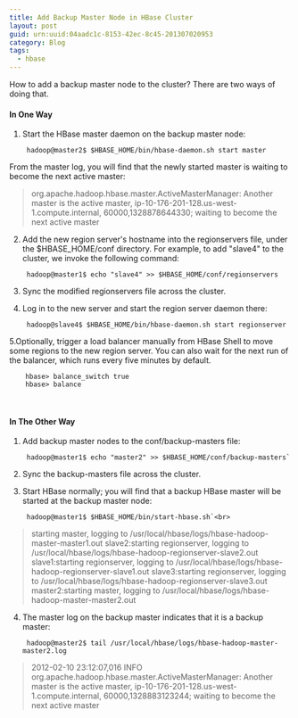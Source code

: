 ```yaml
---
title: Add Backup Master Node in HBase Cluster 
layout: post
guid: urn:uuid:04aadc1c-8153-42ec-8c45-201307020953
category: Blog
tags:
  - hbase
---
```

How to add a backup master node to the cluster? There are two ways of doing that.

#### In One Way

1. Start the HBase master daemon on the backup master node:
    
        hadoop@master2$ $HBASE_HOME/bin/hbase-daemon.sh start master
From the master log, you will find that the newly started master is waiting to become the next active master:<br>
>org.apache.hadoop.hbase.master.ActiveMasterManager: Another master is the active
>master, ip-10-176-201-128.us-west-1.compute.internal,
>60000,1328878644330; waiting to become the next active master

2. Add the new region server's hostname into the regionservers file, under the $HBASE_HOME/conf directory. For example, to add "slave4" to the cluster, we invoke the following command:

        hadoop@master1$ echo "slave4" >> $HBASE_HOME/conf/regionservers
3. Sync the modified regionservers file across the cluster.
4. Log in to the new server and start the region server daemon there:
        
        hadoop@slave4$ $HBASE_HOME/bin/hbase-daemon.sh start regionserver
5.Optionally, trigger a load balancer manually from HBase Shell to move some regions to the new region server. You can also wait for the next run of the balancer, which runs every five minutes by default.
    
        hbase> balance_switch true
        hbase> balance
<br>

#### In The Other Way

1. Add backup master nodes to the conf/backup-masters file:

        hadoop@master1$ echo "master2" >> $HBASE_HOME/conf/backup-masters`
2. Sync the backup-masters file across the cluster.
3. Start HBase normally; you will find that a backup HBase master will be started at the backup master node:

        hadoop@master1$ $HBASE_HOME/bin/start-hbase.sh`<br>
>starting master, 
>logging to /usr/local/hbase/logs/hbase-hadoop-master-master1.out
>slave2:starting regionserver,
>logging to /usr/local/hbase/logs/hbase-hadoop-regionserver-slave2.out
>slave1:starting regionserver,
>logging to /usr/local/hbase/logs/hbase-hadoop-regionserver-slave1.out 
>slave3:starting regionserver,
>logging to /usr/local/hbase/logs/hbase-hadoop-regionserver-slave3.out
>master2:starting master,
>logging to /usr/local/hbase/logs/hbase-hadoop-master-master2.out
4. The master log on the backup master indicates that it is a backup master: 

        hadoop@master2$ tail /usr/local/hbase/logs/hbase-hadoop-master-master2.log
>2012-02-10 23:12:07,016 INFO
>org.apache.hadoop.hbase.master.ActiveMasterManager: Another master is the active
>master, ip-10-176-201-128.us-west-1.compute.internal, 
>60000,1328883123244; waiting to become the next active master